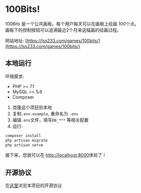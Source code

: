 # 100Bits!  
100Bits 是一个公共画板。每个用户每天可以在画板上绘画 100个点。  
画板下的控制按钮可以追溯最近2个月来这幅画的绘画过程。  

网站地址: [https://lss233.com/games/100bits/](https://lss233.com/games/100bits/)  

## 本地运行
环境需求:  
* PHP >= 7.1  
* MySQL >= 5.6  
* Composer  

1. 克隆这个项目到本地  
2. 复制`.env.example`, 重命名为 `.env`  
3. 编辑`.env`文件，填写`DB_***` 等相关配置  
4. 运行:  
```bash
composer install
php artisan migrate
php artisan serve
```
接下来，您就可以在 [http://localhost:8000](http://localhost:8000)体验了！
## 开源协议
在[这里](LICENSE)浏览本项目的开源协议
